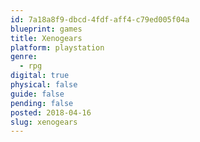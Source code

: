 ```yaml
---
id: 7a18a8f9-dbcd-4fdf-aff4-c79ed005f04a
blueprint: games
title: Xenogears
platform: playstation
genre:
  - rpg
digital: true
physical: false
guide: false
pending: false
posted: 2018-04-16
slug: xenogears
---
```

